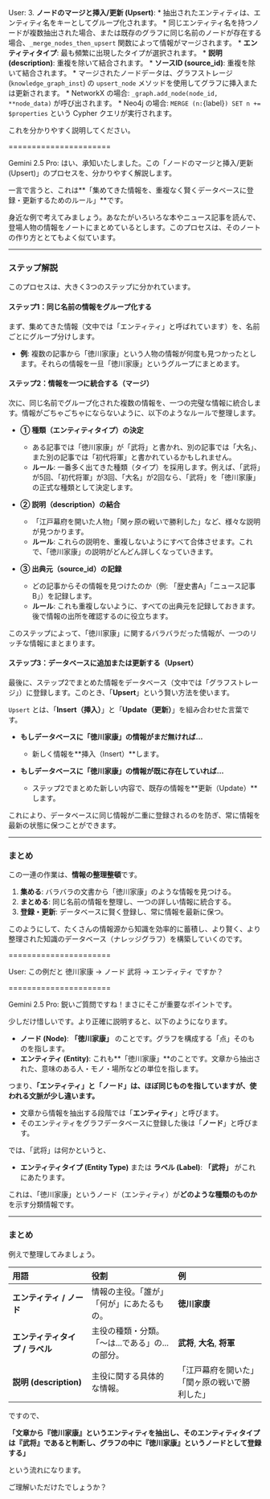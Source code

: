User:
3.  **ノードのマージと挿入/更新 (Upsert)**:
    * 抽出されたエンティティは、エンティティ名をキーとしてグループ化されます。
    * 同じエンティティ名を持つノードが複数抽出された場合、または既存のグラフに同じ名前のノードが存在する場合、`_merge_nodes_then_upsert` 関数によって情報がマージされます。
        * **エンティティタイプ**: 最も頻繁に出現したタイプが選択されます。
        * **説明 (description)**: 重複を除いて結合されます。
        * **ソースID (source_id)**: 重複を除いて結合されます。
    * マージされたノードデータは、グラフストレージ (`knowledge_graph_inst`) の `upsert_node` メソッドを使用してグラフに挿入または更新されます。
        * NetworkX の場合: `_graph.add_node(node_id, **node_data)` が呼び出されます。
        * Neo4j の場合: `MERGE (n:`{label}`) SET n += $properties` という Cypher クエリが実行されます。

これを分かりやすく説明してください。

======================

Gemini 2.5 Pro:
はい、承知いたしました。この「ノードのマージと挿入/更新 (Upsert)」のプロセスを、分かりやすく解説します。

一言で言うと、これは**「集めてきた情報を、重複なく賢くデータベースに登録・更新するためのルール」**です。

身近な例で考えてみましょう。あなたがいろいろな本やニュース記事を読んで、登場人物の情報をノートにまとめているとします。このプロセスは、そのノートの作り方ととてもよく似ています。

---

### ステップ解説

このプロセスは、大きく3つのステップに分かれています。

#### ステップ1：同じ名前の情報をグループ化する

まず、集めてきた情報（文中では「エンティティ」と呼ばれています）を、名前ごとにグループ分けします。

*   **例**: 複数の記事から「徳川家康」という人物の情報が何度も見つかったとします。それらの情報を一旦「徳川家康」というグループにまとめます。

#### ステップ2：情報を一つに統合する（マージ）

次に、同じ名前でグループ化された複数の情報を、一つの完璧な情報に統合します。情報がごちゃごちゃにならないように、以下のようなルールで整理します。

*   **① 種類（エンティティタイプ）の決定**
    *   ある記事では「徳川家康」が「武将」と書かれ、別の記事では「大名」、また別の記事では「初代将軍」と書かれているかもしれません。
    *   **ルール**: 一番多く出てきた種類（タイプ）を採用します。例えば、「武将」が5回、「初代将軍」が3回、「大名」が2回なら、「武将」を「徳川家康」の正式な種類として決定します。

*   **② 説明（description）の結合**
    *   「江戸幕府を開いた人物」「関ヶ原の戦いで勝利した」など、様々な説明が見つかります。
    *   **ルール**: これらの説明を、重複しないようにすべて合体させます。これで、「徳川家康」の説明がどんどん詳しくなっていきます。

*   **③ 出典元（source_id）の記録**
    *   どの記事からその情報を見つけたのか（例: 「歴史書A」「ニュース記事B」）を記録します。
    *   **ルール**: これも重複しないように、すべての出典元を記録しておきます。後で情報の出所を確認するのに役立ちます。

このステップによって、「徳川家康」に関するバラバラだった情報が、一つのリッチな情報にまとまります。

#### ステップ3：データベースに追加または更新する（Upsert）

最後に、ステップ2でまとめた情報をデータベース（文中では「グラフストレージ」）に登録します。このとき、「**Upsert**」という賢い方法を使います。

`Upsert` とは、「**Insert（挿入）**」と「**Update（更新）**」を組み合わせた言葉です。

*   **もしデータベースに「徳川家康」の情報がまだ無ければ…**
    *   新しく情報を**挿入（Insert）**します。

*   **もしデータベースに「徳川家康」の情報が既に存在していれば…**
    *   ステップ2でまとめた新しい内容で、既存の情報を**更新（Update）**します。

これにより、データベースに同じ情報が二重に登録されるのを防ぎ、常に情報を最新の状態に保つことができます。

---

### まとめ

この一連の作業は、**情報の整理整頓**です。

1.  **集める**: バラバラの文書から「徳川家康」のような情報を見つける。
2.  **まとめる**: 同じ名前の情報を整理し、一つの詳しい情報に統合する。
3.  **登録・更新**: データベースに賢く登録し、常に情報を最新に保つ。

このようにして、たくさんの情報源から知識を効率的に蓄積し、より賢く、より整理された知識のデータベース（ナレッジグラフ）を構築していくのです。

======================

User:
この例だと
徳川家康 -> ノード
武将 -> エンティティ
ですか？

======================

Gemini 2.5 Pro:
鋭いご質問ですね！まさにそこが重要なポイントです。

少しだけ惜しいです。より正確に説明すると、以下のようになります。

*   **ノード (Node)**: **「徳川家康」** のことです。グラフを構成する「点」そのものを指します。
*   **エンティティ (Entity)**: これも**「徳川家康」**のことです。文章から抽出された、意味のある人・モノ・場所などの単位を指します。

つまり、**「エンティティ」と「ノード」は、ほぼ同じものを指していますが、使われる文脈が少し違います。**

*   文章から情報を抽出する段階では「**エンティティ**」と呼びます。
*   そのエンティティをグラフデータベースに登録した後は「**ノード**」と呼びます。

では、「武将」は何かというと、

*   **エンティティタイプ (Entity Type)** または **ラベル (Label)**: **「武将」** がこれにあたります。

これは、「徳川家康」というノード（エンティティ）が**どのような種類のものか**を示す分類情報です。

---

### まとめ

例えで整理してみましょう。

| 用語 | 役割 | 例 |
| :--- | :--- | :--- |
| **エンティティ / ノード** | 情報の主役。「誰が」「何が」にあたるもの。 | **徳川家康** |
| **エンティティタイプ / ラベル** | 主役の種類・分類。「〜は...である」の...の部分。 | **武将**, **大名**, **将軍** |
| **説明 (description)** | 主役に関する具体的な情報。 | 「江戸幕府を開いた」「関ヶ原の戦いで勝利した」 |

ですので、

**「文章から『徳川家康』というエンティティを抽出し、そのエンティティタイプは『武将』であると判断し、グラフの中に『徳川家康』というノードとして登録する」**

という流れになります。

ご理解いただけたでしょうか？